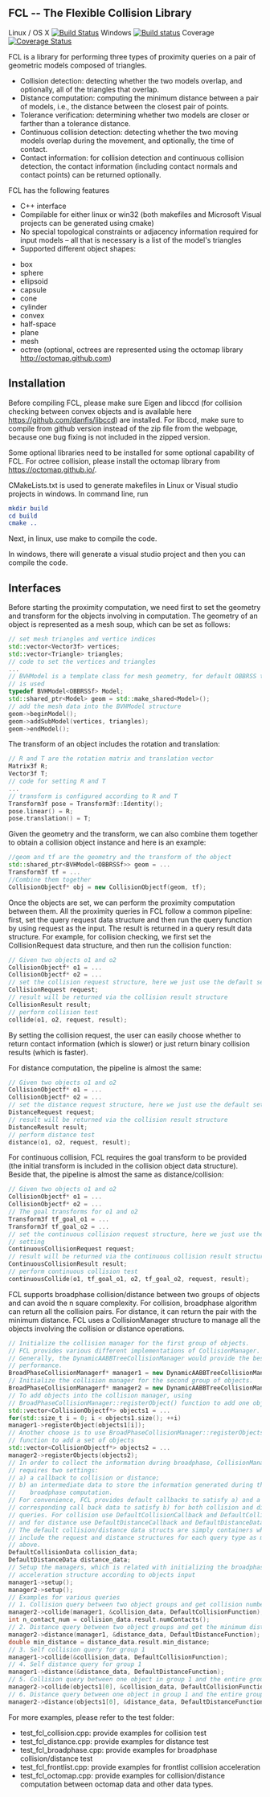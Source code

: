## FCL -- The Flexible Collision Library 



Linux / OS X [![Build Status](https://travis-ci.org/flexible-collision-library/fcl.svg?branch=master)](https://travis-ci.org/flexible-collision-library/fcl)
Windows [![Build status](https://ci.appveyor.com/api/projects/status/do1k727uu6e8uemf/branch/master?svg=true)](https://ci.appveyor.com/project/flexible-collision-library/fcl)
Coverage [![Coverage Status](https://coveralls.io/repos/github/flexible-collision-library/fcl/badge.svg?branch=master)](https://coveralls.io/github/flexible-collision-library/fcl?branch=master)

FCL is a library for performing three types of proximity queries on a pair of
geometric models composed of triangles.
 - Collision detection: detecting whether the two models overlap, and
   optionally, all of the triangles that overlap.
 - Distance computation: computing the minimum distance between a pair of
   models, i.e., the distance between the closest pair of points.
 - Tolerance verification: determining whether two models are closer or farther
   than a tolerance distance.
 - Continuous collision detection: detecting whether the two moving models
   overlap during the movement, and optionally, the time of contact.
 - Contact information: for collision detection and continuous collision
   detection, the contact information (including contact normals and contact
   points) can be returned optionally.

FCL has the following features
 - C++ interface
 - Compilable for either linux or win32 (both makefiles and Microsoft Visual
   projects can be generated using cmake)
 - No special topological constraints or adjacency information required for
   input models – all that is necessary is a list of the model's triangles
 - Supported different object shapes:
  + box
  + sphere
  + ellipsoid
  + capsule
  + cone
  + cylinder
  + convex
  + half-space
  + plane
  + mesh
  + octree (optional, octrees are represented using the octomap library
    http://octomap.github.com)


## Installation

Before compiling FCL, please make sure Eigen and libccd (for collision checking
between convex objects and is available here https://github.com/danfis/libccd)
are installed. For libccd, make sure to compile from github version instead of
the zip file from the webpage, because one bug fixing is not included in the
zipped version.

Some optional libraries need to be installed for some optional capability of
FCL. For octree collision, please install the octomap library from
https://octomap.github.io/.

CMakeLists.txt is used to generate makefiles in Linux or Visual studio projects
in windows. In command line, run
``` cmake
mkdir build
cd build
cmake ..
```
Next, in linux, use make to compile the code. 

In windows, there will generate a visual studio project and then you can compile
the code.

## Interfaces
Before starting the proximity computation, we need first to set the geometry and
transform for the objects involving in computation. The geometry of an object is
represented as a mesh soup, which can be set as follows:

```cpp
// set mesh triangles and vertice indices
std::vector<Vector3f> vertices;
std::vector<Triangle> triangles;
// code to set the vertices and triangles
...
// BVHModel is a template class for mesh geometry, for default OBBRSS template
// is used
typedef BVHModel<OBBRSSf> Model;
std::shared_ptr<Model> geom = std::make_shared<Model>();
// add the mesh data into the BVHModel structure
geom->beginModel();
geom->addSubModel(vertices, triangles);
geom->endModel();
```

The transform of an object includes the rotation and translation:
```cpp
// R and T are the rotation matrix and translation vector
Matrix3f R;
Vector3f T;
// code for setting R and T
...
// transform is configured according to R and T
Transform3f pose = Transform3f::Identity();
pose.linear() = R;
pose.translation() = T;
```


Given the geometry and the transform, we can also combine them together to
obtain a collision object instance and here is an example:
```cpp
//geom and tf are the geometry and the transform of the object
std::shared_ptr<BVHModel<OBBRSSf>> geom = ...
Transform3f tf = ...
//Combine them together
CollisionObjectf* obj = new CollisionObjectf(geom, tf);
```

Once the objects are set, we can perform the proximity computation between them.
All the proximity queries in FCL follow a common pipeline: first, set the query
request data structure and then run the query function by using request as the
input. The result is returned in a query result data structure. For example, for
collision checking, we first set the CollisionRequest data structure, and then
run the collision function:
```cpp
// Given two objects o1 and o2
CollisionObjectf* o1 = ...
CollisionObjectf* o2 = ...
// set the collision request structure, here we just use the default setting
CollisionRequest request;
// result will be returned via the collision result structure
CollisionResult result;
// perform collision test
collide(o1, o2, request, result);
```

By setting the collision request, the user can easily choose whether to return
contact information (which is slower) or just return binary collision results
(which is faster).


For distance computation, the pipeline is almost the same:

```cpp
// Given two objects o1 and o2
CollisionObjectf* o1 = ...
CollisionObjectf* o2 = ...
// set the distance request structure, here we just use the default setting
DistanceRequest request;
// result will be returned via the collision result structure
DistanceResult result;
// perform distance test
distance(o1, o2, request, result);
```

For continuous collision, FCL requires the goal transform to be provided (the
initial transform is included in the collision object data structure). Beside
that, the pipeline is almost the same as distance/collision:

```cpp
// Given two objects o1 and o2
CollisionObjectf* o1 = ...
CollisionObjectf* o2 = ...
// The goal transforms for o1 and o2
Transform3f tf_goal_o1 = ...
Transform3f tf_goal_o2 = ...
// set the continuous collision request structure, here we just use the default
// setting
ContinuousCollisionRequest request;
// result will be returned via the continuous collision result structure
ContinuousCollisionResult result;
// perform continuous collision test
continuousCollide(o1, tf_goal_o1, o2, tf_goal_o2, request, result);
```

FCL supports broadphase collision/distance between two groups of objects and can
avoid the n square complexity. For collision, broadphase algorithm can return
all the collision pairs. For distance, it can return the pair with the minimum
distance. FCL uses a CollisionManager structure to manage all the objects
involving the collision or distance operations.
```cpp
// Initialize the collision manager for the first group of objects. 
// FCL provides various different implementations of CollisionManager.
// Generally, the DynamicAABBTreeCollisionManager would provide the best
// performance.
BroadPhaseCollisionManagerf* manager1 = new DynamicAABBTreeCollisionManagerf(); 
// Initialize the collision manager for the second group of objects.
BroadPhaseCollisionManagerf* manager2 = new DynamicAABBTreeCollisionManagerf();
// To add objects into the collision manager, using
// BroadPhaseCollisionManager::registerObject() function to add one object
std::vector<CollisionObjectf*> objects1 = ...
for(std::size_t i = 0; i < objects1.size(); ++i)
manager1->registerObject(objects1[i]);
// Another choose is to use BroadPhaseCollisionManager::registerObjects()
// function to add a set of objects
std::vector<CollisionObjectf*> objects2 = ...
manager2->registerObjects(objects2);
// In order to collect the information during broadphase, CollisionManager
// requires two settings:
// a) a callback to collision or distance; 
// b) an intermediate data to store the information generated during the
//    broadphase computation.
// For convenience, FCL provides default callbacks to satisfy a) and a
// corresponding call back data to satisfy b) for both collision and distance
// queries. For collision use DefaultCollisionCallback and DefaultCollisionData
// and for distance use DefaultDistanceCallback and DefaultDistanceData.
// The default collision/distance data structs are simply containers which
// include the request and distance structures for each query type as mentioned
// above.
DefaultCollisionData collision_data;
DefaultDistanceData distance_data;
// Setup the managers, which is related with initializing the broadphase
// acceleration structure according to objects input
manager1->setup();
manager2->setup();
// Examples for various queries
// 1. Collision query between two object groups and get collision numbers
manager2->collide(manager1, &collision_data, DefaultCollisionFunction);
int n_contact_num = collision_data.result.numContacts(); 
// 2. Distance query between two object groups and get the minimum distance
manager2->distance(manager1, &distance_data, DefaultDistanceFunction);
double min_distance = distance_data.result.min_distance;
// 3. Self collision query for group 1
manager1->collide(&collision_data, DefaultCollisionFunction);
// 4. Self distance query for group 1
manager1->distance(&distance_data, DefaultDistanceFunction);
// 5. Collision query between one object in group 1 and the entire group 2
manager2->collide(objects1[0], &collision_data, DefaultCollisionFunction);
// 6. Distance query between one object in group 1 and the entire group 2
manager2->distance(objects1[0], &distance_data, DefaultDistanceFunction);
```


For more examples, please refer to the test folder:
- test_fcl_collision.cpp: provide examples for collision test
- test_fcl_distance.cpp: provide examples for distance test
- test_fcl_broadphase.cpp: provide examples for broadphase collision/distance
  test
- test_fcl_frontlist.cpp: provide examples for frontlist collision acceleration
- test_fcl_octomap.cpp: provide examples for collision/distance computation
  between octomap data and other data types.
